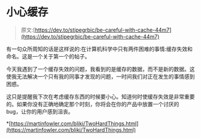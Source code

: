 # 小心缓存

> 原文:[https://dev.to/stipegrbic/be-careful-with-cache-44m7](https://dev.to/stipegrbic/be-careful-with-cache-44m7)

有一句众所周知的话是这样说的:在计算机科学中只有两件困难的事情:缓存失效和命名。这是一个关于第一个的帖子。

今天我遇到了一个缓存失效的问题，我看到的是缓存的数据，而不是新的数据。这使我无法解决一个只有我的同事才发现的问题，一时间我们对正在发生的事情感到困惑。

这只是提醒我下次在考虑缓存东西的时候要小心。知道何时使缓存失效是非常重要的。如果你没有正确地确定那个时刻，你将会在你的产品中放置一个讨厌的 bug，让你的用户感到沮丧。

*[https://martinfowler.com/bliki/TwoHardThings.html](https://martinfowler.com/bliki/TwoHardThings.html)